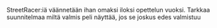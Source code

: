 StreetRacer:iä väännetään ihan omaksi iloksi opettelun vuoksi. 
Tarkkaa suunnitelmaa miltä valmis peli näyttää, jos se joskus edes valmistuu